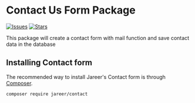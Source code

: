 # Contact Us Form Package

[![Issues](https://img.shields.io/github/issues/jareerzeenam/contact-package?style=flat-square)](https://github.com/jareerzeenam/contact-package/issues) [![Stars](https://img.shields.io/github/stars/jareerzeenam/contact-package)](https://github.com/jareerzeenam/contact-package/stargazers)

This package will create a contact form with mail function and save contact data in the database

## Installing Contact form

The recommended way to install Jareer's Contact form is through
[Composer](https://getcomposer.org/).

```bash
composer require jareer/contact
```

